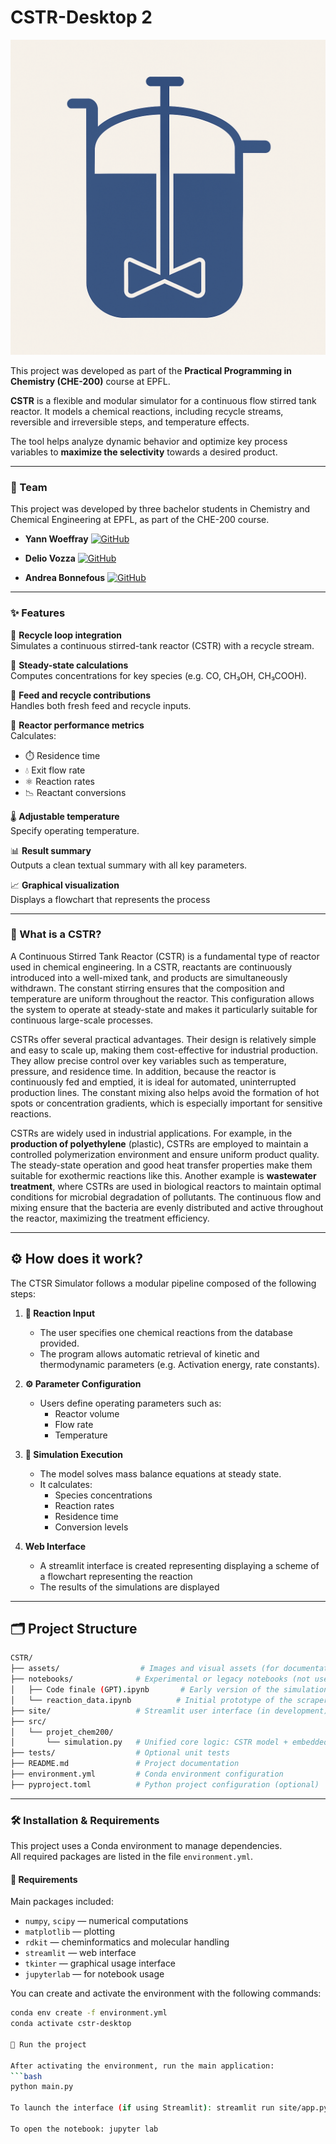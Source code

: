 # CSTR-Desktop 2
![CTSR Logo](./assets/Image_README.png)

This project was developed as part of the
**Practical Programming in Chemistry (CHE-200)** course at EPFL.

**CSTR** is a flexible and modular simulator for a continuous flow stirred tank reactor. It models
a chemical reactions, including recycle streams, reversible and irreversible steps, and
temperature effects.

The tool helps analyze dynamic behavior and optimize key process variables to **maximize the selectivity** 
towards a desired product.

---
### 👥 Team

This project was developed by three bachelor students in Chemistry and Chemical Engineering at EPFL, as part of the CHE-200 course.

- **Yann Woeffray**           [![GitHub](https://img.shields.io/badge/GitHub-yann--woeffray-black?logo=github)](https://github.com/yann-woeffray)

- **Delio Vozza**             [![GitHub](https://img.shields.io/badge/GitHub-DelioVozza-black?logo=github)](https://github.com/DelioVozza)

- **Andrea Bonnefous**        [![GitHub](https://img.shields.io/badge/GitHub-Andrea--Bonnefous-black?logo=github)](https://github.com/Andrea-Bonnefous)

---
### ✨ Features

🔁 **Recycle loop integration**  
Simulates a continuous stirred-tank reactor (CSTR) with a recycle stream.

🧪 **Steady-state calculations**  
Computes concentrations for key species (e.g. CO, CH₃OH, CH₃COOH).

🔄 **Feed and recycle contributions**  
Handles both fresh feed and recycle inputs.

🧮 **Reactor performance metrics**  
Calculates:
- ⏱️ Residence time  
- 💧 Exit flow rate  
- ⚛️ Reaction rates  
- 📉 Reactant conversions

🌡️ **Adjustable temperature**  
Specify operating temperature.

📊 **Result summary**  
Outputs a clean textual summary with all key parameters.

📈 **Graphical visualization**  
Displays a flowchart that represents the process

---
### 🧠 What is a CSTR?

A Continuous Stirred Tank Reactor (CSTR) is a fundamental type of reactor used in chemical engineering. In a CSTR, reactants are continuously introduced into a well-mixed tank, and products are simultaneously withdrawn. The constant stirring ensures that the composition and temperature are uniform throughout the reactor. This configuration allows the system to operate at steady-state and makes it particularly suitable for continuous large-scale processes.

CSTRs offer several practical advantages. Their design is relatively simple and easy to scale up, making them cost-effective for industrial production. They allow precise control over key variables such as temperature, pressure, and residence time. In addition, because the reactor is continuously fed and emptied, it is ideal for automated, uninterrupted production lines. The constant mixing also helps avoid the formation of hot spots or concentration gradients, which is especially important for sensitive reactions.

CSTRs are widely used in industrial applications. For example, in the **production of polyethylene** (plastic), CSTRs are employed to maintain a controlled polymerization environment and ensure uniform product quality. The steady-state operation and good heat transfer properties make them suitable for exothermic reactions like this. Another example is **wastewater treatment**, where CSTRs are used in biological reactors to maintain optimal conditions for microbial degradation of pollutants. The continuous flow and mixing ensure that the bacteria are evenly distributed and active throughout the reactor, maximizing the treatment efficiency.

---
## ⚙️ How does it work?

The CTSR Simulator follows a modular pipeline composed of the following steps:

1. **🧪 Reaction Input**
   - The user specifies one chemical reactions from the database provided.
   - The program allows automatic retrieval of kinetic and thermodynamic parameters (e.g. Activation energy, rate constants).

2. **⚙️ Parameter Configuration**
   - Users define operating parameters such as:
     - Reactor volume
     - Flow rate
     - Temperature

3. **🧮 Simulation Execution**
   - The model solves mass balance equations at steady state.
   - It calculates:
     - Species concentrations
     - Reaction rates
     - Residence time
     - Conversion levels


4. **Web Interface**
   - A streamlit interface is created representing displaying a scheme of a flowchart representing the reaction
   - The results of the simulations are displayed

---
## 🗂️ Project Structure
```bash
CSTR/
├── assets/                  # Images and visual assets (for documentation)
├── notebooks/              # Experimental or legacy notebooks (not used in final code)
│   ├── Code finale (GPT).ipynb       # Early version of the simulation
│   └── reaction_data.ipynb          # Initial prototype of the scraper (now merged)
├── site/                   # Streamlit user interface (in development)
├── src/
│   └── projet_chem200/
│       └── simulation.py   # Unified core logic: CSTR model + embedded PubChem scraper
├── tests/                  # Optional unit tests
├── README.md               # Project documentation
├── environment.yml         # Conda environment configuration
├── pyproject.toml          # Python project configuration (optional)
```
---
### 🛠️ Installation & Requirements

This project uses a Conda environment to manage dependencies.  
All required packages are listed in the file `environment.yml`.

#### 📄 Requirements

Main packages included:
- `numpy`, `scipy` — numerical computations
- `matplotlib` — plotting
- `rdkit` — cheminformatics and molecular handling
- `streamlit` — web interface
- `tkinter` — graphical usage interface
- `jupyterlab` — for notebook usage

You can create and activate the environment with the following commands:

```bash
conda env create -f environment.yml
conda activate cstr-desktop

🚀 Run the project

After activating the environment, run the main application:
```bash
python main.py

To launch the interface (if using Streamlit): streamlit run site/app.py

To open the notebook: jupyter lab

